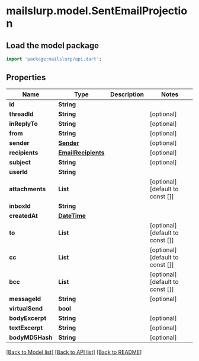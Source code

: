 # mailslurp.model.SentEmailProjection

## Load the model package
```dart
import 'package:mailslurp/api.dart';
```

## Properties
Name | Type | Description | Notes
------------ | ------------- | ------------- | -------------
**id** | **String** |  | 
**threadId** | **String** |  | [optional] 
**inReplyTo** | **String** |  | [optional] 
**from** | **String** |  | [optional] 
**sender** | [**Sender**](Sender) |  | [optional] 
**recipients** | [**EmailRecipients**](EmailRecipients) |  | [optional] 
**subject** | **String** |  | [optional] 
**userId** | **String** |  | 
**attachments** | **List<String>** |  | [optional] [default to const []]
**inboxId** | **String** |  | 
**createdAt** | [**DateTime**](DateTime) |  | 
**to** | **List<String>** |  | [optional] [default to const []]
**cc** | **List<String>** |  | [optional] [default to const []]
**bcc** | **List<String>** |  | [optional] [default to const []]
**messageId** | **String** |  | [optional] 
**virtualSend** | **bool** |  | 
**bodyExcerpt** | **String** |  | [optional] 
**textExcerpt** | **String** |  | [optional] 
**bodyMD5Hash** | **String** |  | [optional] 

[[Back to Model list]](../README#documentation-for-models) [[Back to API list]](../README#documentation-for-api-endpoints) [[Back to README]](../README)


